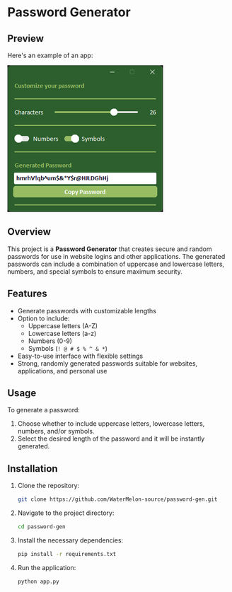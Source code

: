 # Password Generator
## Preview
Here's an example of an app:

![Password Generator Preview](assets/preview.png)

## Overview

This project is a **Password Generator** that creates secure and random passwords for use in website logins and other applications. The generated passwords can include a combination of uppercase and lowercase letters, numbers, and special symbols to ensure maximum security.

## Features

- Generate passwords with customizable lengths
- Option to include:
  - Uppercase letters (A-Z)
  - Lowercase letters (a-z)
  - Numbers (0-9)
  - Symbols (`! @ # $ % ^ & *`)
- Easy-to-use interface with flexible settings
- Strong, randomly generated passwords suitable for websites, applications, and personal use

## Usage

To generate a password:

1. Choose whether to include uppercase letters, lowercase letters, numbers, and/or symbols.
2. Select the desired length of the password and it will be instantly generated.

## Installation

1. Clone the repository:

   ```bash
   git clone https://github.com/WaterMelon-source/password-gen.git
2. Navigate to the project directory:
   ```bash
   cd password-gen
3. Install the necessary dependencies:
   ```bash
   pip install -r requirements.txt
4. Run the application:
   ```bash
   python app.py
